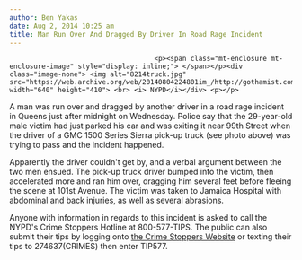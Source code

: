 ```yaml
---
author: Ben Yakas
date: Aug 2, 2014 10:25 am
title: Man Run Over And Dragged By Driver In Road Rage Incident
---
```


	
										<p><span class="mt-enclosure mt-enclosure-image" style="display: inline;"> </span></p><div class="image-none"> <img alt="8214truck.jpg" src="https://web.archive.org/web/20140804224801im_/http://gothamist.com/attachments/byakas/8214truck.jpg" width="640" height="410"> <br> <i> NYPD</i></div> <p></p>

<p>A man was run over and dragged by another driver in a road rage incident in Queens just after midnight on Wednesday. Police say that the 29-year-old male victim had just parked his car and was exiting it near 99th Street when the driver of a GMC 1500 Series Sierra pick-up truck (see photo above) was trying to pass and the incident happened. </p>

<p>Apparently the driver couldn&apos;t get by, and a verbal argument between the two men ensued. The pick-up truck driver bumped into the victim, then accelerated more and ran him over, dragging him several feet before fleeing the scene at 101st Avenue. The victim was taken to Jamaica Hospital with abdominal and back injuries, as well as several abrasions.</p>

<p>Anyone with information in regards to this incident is asked to call the NYPD&apos;s Crime Stoppers Hotline at 800-577-TIPS. The public can also submit their tips by logging onto <a href="WWW.NYPDCRIMESTOPPERS.COM">the Crime Stoppers Website</a> or texting their tips to 274637(CRIMES) then enter TIP577.</p>					
										
									
				